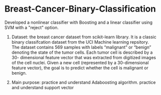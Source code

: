 # Breast-Cancer-Binary-Classification
Developed a nonlinear classifier with Boosting and a linear classifier using SVM with a "reject" option.

1. Dataset: the breast cancer dataset from scikit-learn library. It is a classic binary classifcation dataset from the UCI Machine learning repsitory. The dataset contains 569 samples with labels “malignant” or “benign” denoting the state of the tumor cells. Each tumor cell is described by a 30-
dimensional feature vector that was extracted from digitized images of the cell nuclei. Given a new cell (represented by a 30-dimensional feature vector), the goal is to predict whether the cell is malignant or benign.

2. Main purpose: practice and understand Adaboosting algorithm. practice and understand support vector 

